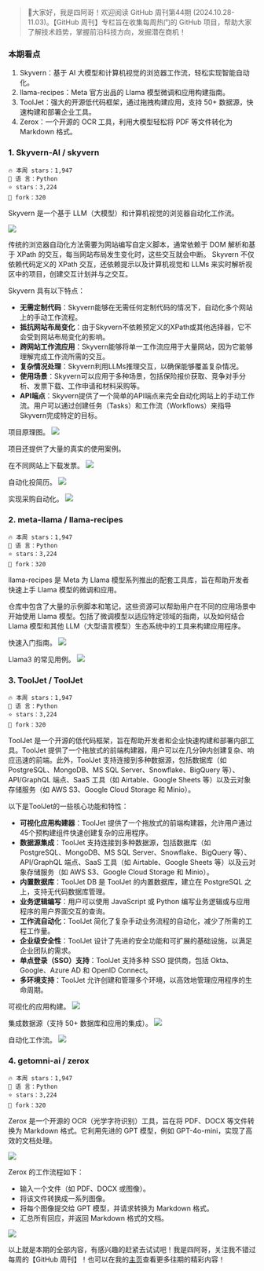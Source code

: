 
> 👋大家好，我是四阿哥！欢迎阅读 GitHub 周刊第44期 (2024.10.28-11.03)。【GitHub 周刊】专栏旨在收集每周热门的 GitHub 项目，帮助大家了解技术趋势，掌握前沿科技方向，发掘潜在商机！

### 本期看点
1. Skyvern：基于 AI 大模型和计算机视觉的浏览器工作流，轻松实现智能自动化。
2. llama-recipes：Meta  官方出品的 Llama 模型微调和应用构建指南。
3. ToolJet：强大的开源低代码框架，通过拖拽构建应用，支持 50+ 数据源，快速构建和部署企业工具。
4. Zerox：一个开源的 OCR 工具，利用大模型轻松将 PDF 等文件转化为 Markdown 格式。


### 1. Skyvern-AI / skyvern

```text
🔥 本周 stars：1,947
🔨 语 言：Python
⭐ stars：3,224
🍴 fork：320
```

Skyvern 是一个基于 LLM（大模型）和计算机视觉的浏览器自动化工作流。

![](../../attachments/GitHub一周热点汇总第44期-skyvern01-1.png)

传统的浏览器自动化方法需要为网站编写自定义脚本，通常依赖于 DOM 解析和基于 XPath 的交互，每当网站布局发生变化时，这些交互就会中断。
Skyvern 不仅依赖代码定义的 XPath 交互，还依赖提示以及计算机视觉和 LLMs 来实时解析视区中的项目，创建交互计划并与之交互。

Skyvern 具有以下特点：
- **无需定制代码**：Skyvern能够在无需任何定制代码的情况下，自动化多个网站上的手动工作流程。
- **抵抗网站布局变化**：由于Skyvern不依赖预定义的XPath或其他选择器，它不会受到网站布局变化的影响。
- **跨网站工作流应用**：Skyvern能够将单一工作流应用于大量网站，因为它能够理解完成工作流所需的交互。
- **复杂情况处理**：Skyvern利用LLMs推理交互，以确保能够覆盖复杂情况。
- **使用场景**：Skyvern可以应用于多种场景，包括保险报价获取、竞争对手分析、发票下载、工作申请和材料采购等。
- **API端点**：Skyvern提供了一个简单的API端点来完全自动化网站上的手动工作流。用户可以通过创建任务（Tasks）和工作流（Workflows）来指导Skyvern完成特定的目标。

项目原理图。
![](../../attachments/GitHub一周热点汇总第44期-skyvern01.png)

项目还提供了大量的真实的使用案例。

在不同网站上下载发票。
![](../../attachments/GitHub一周热点汇总第44期-skyvern03.png)

自动化投简历。
![](../../attachments/GitHub一周热点汇总第44期-skyvern04.png)

实现采购自动化。
![](../../attachments/GitHub一周热点汇总第44期-skyvern05.png)


### 2. meta-llama / llama-recipes

```text
🔥 本周 stars：1,947
🔨 语 言：Python
⭐ stars：3,224
🍴 fork：320
```

llama-recipes 是 Meta 为 Llama 模型系列推出的配套工具库，旨在帮助开发者快速上手 Llama 模型的微调和应用。

仓库中包含了大量的示例脚本和笔记，这些资源可以帮助用户在不同的应用场景中开始使用 Llama 模型。包括了微调模型以适应特定领域的指南，以及如何结合 Llama 模型和其他 LLM（大型语言模型）生态系统中的工具来构建应用程序。

快速入门指南。
![](../../attachments/GitHub一周热点汇总第44期-llmarecipes01.png)

Llama3 的常见用例。
![](../../attachments/GitHub一周热点汇总第44期-llamarecipes.png)


### 3. ToolJet / ToolJet

```text
🔥 本周 stars：1,947
🔨 语 言：Python
⭐ stars：3,224
🍴 fork：320
```

ToolJet 是一个开源的低代码框架，旨在帮助开发者和企业快速构建和部署内部工具。ToolJet 提供了一个拖放式的前端构建器，用户可以在几分钟内创建复杂、响应迅速的前端。此外，ToolJet 支持连接到多种数据源，包括数据库（如 PostgreSQL、MongoDB、MS SQL Server、Snowflake、BigQuery 等）、API/GraphQL 端点、SaaS 工具（如 Airtable、Google Sheets 等）以及云对象存储服务（如 AWS S3、Google Cloud Storage 和 Minio）。

以下是ToolJet的一些核心功能和特性：
- **可视化应用构建器**：ToolJet 提供了一个拖放式的前端构建器，允许用户通过45个预构建组件快速创建复杂的应用程序。
- **数据源集成**：ToolJet 支持连接到多种数据源，包括数据库（如 PostgreSQL、MongoDB、MS SQL Server、Snowflake、BigQuery 等）、API/GraphQL 端点、SaaS 工具（如 Airtable、Google Sheets 等）以及云对象存储服务（如 AWS S3、Google Cloud Storage 和 Minio）。
- **内置数据库**：ToolJet DB 是 ToolJet 的内置数据库，建立在 PostgreSQL 之上，支持无代码数据库管理。
- **业务逻辑编写**：用户可以使用 JavaScript 或 Python 编写业务逻辑或与应用程序的用户界面交互的查询。
- **工作流自动化**：ToolJet 简化了复杂手动业务流程的自动化，减少了所需的工程工作量。
- **企业级安全性**：ToolJet 设计了先进的安全功能和可扩展的基础设施，以满足企业团队的需求。
- **单点登录（SSO）支持**：ToolJet 支持多种 SSO 提供商，包括 Okta、Google、Azure AD 和 OpenID Connect。
- **多环境支持**：ToolJet 允许创建和管理多个环境，以高效地管理应用程序的生命周期。

可视化的应用构建。
![](../../attachments/GitHub一周热点汇总第44期-tooljet01.png)

集成数据源（支持 50+ 数据库和应用的集成）。
![](../../attachments/GitHub一周热点汇总第44期-tooljet02.png)

自动化工作流。
![](../../attachments/GitHub一周热点汇总第44期-tooljet03.png)


### 4. getomni-ai / zerox

```text
🔥 本周 stars：1,947
🔨 语 言：Python
⭐ stars：3,224
🍴 fork：320
```

Zerox 是一个开源的 OCR（光学字符识别）工具，旨在将 PDF、DOCX 等文件转换为 Markdown 格式。它利用先进的 GPT 模型，例如 GPT-4o-mini，实现了高效的文档处理。

![](../../attachments/GitHub一周热点汇总第44期-zerox01.png)

Zerox 的工作流程如下：
- 输入一个文件（如 PDF、DOCX 或图像）。
- 将该文件转换成一系列图像。
- 将每个图像提交给 GPT 模型，并请求转换为 Markdown 格式。
- 汇总所有回应，并返回 Markdown 格式的文档。

![](../../attachments/GitHub一周热点汇总第44期-zerox02.png)


以上就是本期的全部内容，有感兴趣的赶紧去试试吧！我是四阿哥，关注我不错过每周的【GitHub 周刊】！也可以在我的[主页](https://siage.netlify.app/)查看更多往期的精彩内容！


